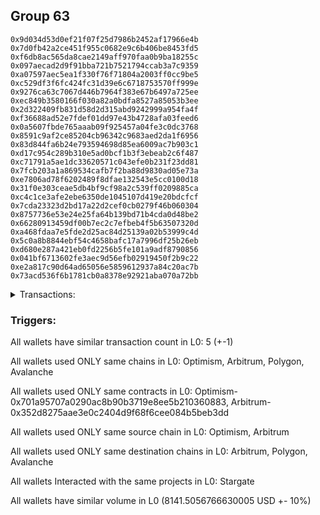 ## Group 63

```0xd9ad864648055fe619637ca5f7fa08f6c64c63d2
0x9d034d53d0ef21f07f25d7986b2452af17966e4b
0x7d0fb42a2ce451f955c0682e9c6b406be8453fd5
0xf6db8ac565da8cae2149aff970faa0b9ba18255c
0x097aecad2d9f91bba721b7521794ccab3a7c9359
0xa07597aec5ea1f330f76f71804a2003ff0cc9be5
0xc529df3f6fc424fc31d39e6c6718753570ff999e
0x9276ca63c7067d446b7964f383e67b6497a725ee
0xec849b3580166f030a82a0bdfa8527a85053b3ee
0x2d322409fb831d58d2d315abd9242999a954fa4f
0xf36688ad52e7fdef01dd97e43b4728afa03feed6
0x0a5607fbde765aaab09f925457a04fe3c0dc3768
0x8591c9af2ce85204cb96342c9683aed2da1f6956
0x83d844fa6b24e793594698d85ea6009ac7b903c1
0xd17c954c289b310e5ad0bcf1b3f3ebeab2c6f487
0xc71791a5ae1dc33620571c043efe0b231f23dd81
0x7fcb203a1a869534cafb7f2ba88d9830ad05e73a
0xe7806ad78f6202489f8dfae132543e5cc0100d18
0x31f0e303ceae5db4bf9cf98a2c539ff0209885ca
0xc4c1ce3afe2ebe6350de1045107d419e20bdcfcf
0x7cda23323d2bd17a22d2cef0cb0279f46b060304
0x8757736e53e24e25fa64b139bd71b4cda0d48be2
0x66280913459df00b7ec2c7efbeb4f5b63507320d
0xa468fdaa7e5fde2d25ac84d25139a02b53999c4d
0x5c0a8b8844ebf54c4658bafc17a7996df25b26eb
0xd680e287a421eb0fd2256b5fe101a9adf8790856
0x041bf6713602fe3aec9d56efb02919450f2b9c22
0xe2a817c90d64ad65056e5859612937a84c20ac7b
0x73acd536f6b1781cb0a8378e92921aba070a72bb
```
<details>
<summary>Transactions:</summary>

Hashes: 

Wallet: 0xd9ad864648055fe619637ca5f7fa08f6c64c63d2

       Hash: 0xc7cbf8e60e972ef36f7a07fc20121a9d272a69187c25646f4da2e0dbb38683ca
         - source chain: Optimism
         - destination chain: Arbitrum
         - project: Stargate
         - contract: 0x701a95707a0290ac8b90b3719e8ee5b210360883
         - value USD: 1932.941253914
       Hash: 0x71e9f783e77217e94171d19d37fcf4546746cc3de069aef5991323716554e2d0
         - source chain: Optimism
         - destination chain: Polygon
         - project: Stargate
         - contract: 0x701a95707a0290ac8b90b3719e8ee5b210360883
         - value USD: 1830.459288024
       Hash: 0xa378946b750b47ca09049a5f84188987ddc9f07c9044abfba74a7ea89571c4bb
         - source chain: Optimism
         - destination chain: Avalanche
         - project: Stargate
         - contract: 0x701a95707a0290ac8b90b3719e8ee5b210360883
         - value USD: 1612.871814741
       Hash: 0x5f28bd713ba1b1ca1a925a83ed8b37a3c41c5a69c30a3354b593b2b060c515f5
         - source chain: Arbitrum
         - destination chain: Avalanche
         - project: Stargate
         - contract: 0x352d8275aae3e0c2404d9f68f6cee084b5beb3dd
         - value USD: 1445.165760582
       Hash: 0xb46f2f2527bbba441e3245fffd48a7b924742c9a65a7cc930986926aa5f844c7
         - source chain: Arbitrum
         - destination chain: Polygon
         - project: Stargate
         - contract: 0x352d8275aae3e0c2404d9f68f6cee084b5beb3dd
         - value USD: 1320.067559402
Wallet: 0x9d034d53d0ef21f07f25d7986b2452af17966e4b

       Hash:0xdf8ae4f853d97855ccd383f4e69d7e781ca57006b268bb7844bcd4f21bd68fba
         - source chain: Optimism
         - destination chain: Arbitrum
         - project: Stargate
         - contract: 0x701a95707a0290ac8b90b3719e8ee5b210360883
         - value USD: 1931.941801352
       Hash:0x6cef3d9ef3180ea39d1087edd9b46466aa26cb6609879e4e1206ba553c0eedf4
         - source chain: Optimism
         - destination chain: Polygon
         - project: Stargate
         - contract: 0x701a95707a0290ac8b90b3719e8ee5b210360883
         - value USD: 1829.836504966
       Hash:0xbfce5d3f7422c9eb5e39c28fde44f31e9222db8d841a04126613f13fba85eb8a
         - source chain: Optimism
         - destination chain: Avalanche
         - project: Stargate
         - contract: 0x701a95707a0290ac8b90b3719e8ee5b210360883
         - value USD: 1610.865505994
       Hash:0xb69520506ce13cd9bd0e5c7ea830fb2d9e860e9f6c506bb343139a3ca3c2f05c
         - source chain: Arbitrum
         - destination chain: Avalanche
         - project: Stargate
         - contract: 0x352d8275aae3e0c2404d9f68f6cee084b5beb3dd
         - value USD: 1444.150515533
       Hash:0x9a2bc47f8dca9d3db2f7112235f68c6009a5c425811f1a46f1dde9b1e876e205
         - source chain: Arbitrum
         - destination chain: Polygon
         - project: Stargate
         - contract: 0x352d8275aae3e0c2404d9f68f6cee084b5beb3dd
         - value USD: 1318.98115549
Wallet: 0x7d0fb42a2ce451f955c0682e9c6b406be8453fd5

       Hash:0x4dcc7f6b23a73319b1a20a21e41cad901aa300d16bd16a16d6d8a5c5bfeb6765
         - source chain: Optimism
         - destination chain: Arbitrum
         - project: Stargate
         - contract: 0x701a95707a0290ac8b90b3719e8ee5b210360883
         - value USD: 1930.942348791
       Hash:0xcdcfbfeae0ea2d083d1bc667d9df82b00b3617ad9e6279a9fb618bf73d9e1400
         - source chain: Optimism
         - destination chain: Polygon
         - project: Stargate
         - contract: 0x701a95707a0290ac8b90b3719e8ee5b210360883
         - value USD: 1827.836683649
       Hash:0x86fdd9754a2bfd9f53509f92fb5dd2fcb74021fc5afa2927d9b0c9d13e3c060d
         - source chain: Optimism
         - destination chain: Avalanche
         - project: Stargate
         - contract: 0x701a95707a0290ac8b90b3719e8ee5b210360883
         - value USD: 1608.844990208
       Hash:0xc49c1e5936dcacf2e0a83cf7940e065a15c8c5b66fdb08e092c6ed0b7491c3fc
         - source chain: Arbitrum
         - destination chain: Avalanche
         - project: Stargate
         - contract: 0x352d8275aae3e0c2404d9f68f6cee084b5beb3dd
         - value USD: 1443.139087544
       Hash:0x362890e4b2894f7049481c44b70b38327ada37feb98278583564a21ad84a6cf0
         - source chain: Arbitrum
         - destination chain: Polygon
         - project: Stargate
         - contract: 0x352d8275aae3e0c2404d9f68f6cee084b5beb3dd
         - value USD: 1317.95542315
Wallet: 0xf6db8ac565da8cae2149aff970faa0b9ba18255c

       Hash:0x7d723f78e6b19ad2410336d1213aeffbd3430543c4abd92ce3fd88e2f6499e1d
         - source chain: Optimism
         - destination chain: Arbitrum
         - project: Stargate
         - contract: 0x701a95707a0290ac8b90b3719e8ee5b210360883
         - value USD: 1928.943443668
       Hash:0x38cada29a39cce5c2af13565cdb69d4d74c7595d2ae5b4072da0afae76db43f8
         - source chain: Optimism
         - destination chain: Polygon
         - project: Stargate
         - contract: 0x701a95707a0290ac8b90b3719e8ee5b210360883
         - value USD: 1826.836772991
       Hash:0xa8714bfeb7b9103738a420541b4e5345e57f90eaf0a5e9668690076dd2e56afa
         - source chain: Optimism
         - destination chain: Avalanche
         - project: Stargate
         - contract: 0x701a95707a0290ac8b90b3719e8ee5b210360883
         - value USD: 1606.842928575
       Hash:0x258f76c9afbb6d7de8e2884572ef721829a4bb37c910d25aa6d90d7dce8d98d0
         - source chain: Arbitrum
         - destination chain: Avalanche
         - project: Stargate
         - contract: 0x352d8275aae3e0c2404d9f68f6cee084b5beb3dd
         - value USD: 1441.121730976
       Hash:0x006ee7d476868322ee20b1ae9d145bf074e05985babee454814c312855af13e8
         - source chain: Arbitrum
         - destination chain: Polygon
         - project: Stargate
         - contract: 0x352d8275aae3e0c2404d9f68f6cee084b5beb3dd
         - value USD: 1316.92525928
Wallet: 0x097aecad2d9f91bba721b7521794ccab3a7c9359

       Hash:0x8b4895a0d4229e9d9c4de54263c05171d53a2e457ea0599ad361e08e4ebb92fc
         - source chain: Optimism
         - destination chain: Arbitrum
         - project: Stargate
         - contract: 0x701a95707a0290ac8b90b3719e8ee5b210360883
         - value USD: 1927.943991106
       Hash:0xfaa073b5a050b18ed6b92bad69c1bcc3b18049f5382e061ef1bcd5c17e3ca4e5
         - source chain: Optimism
         - destination chain: Polygon
         - project: Stargate
         - contract: 0x701a95707a0290ac8b90b3719e8ee5b210360883
         - value USD: 1825.836862333
       Hash:0xcd85cac17256bea01d401f0bf60d49868b1b3d2ca6590941cbf69de3aecaff39
         - source chain: Optimism
         - destination chain: Avalanche
         - project: Stargate
         - contract: 0x701a95707a0290ac8b90b3719e8ee5b210360883
         - value USD: 1604.832798624
       Hash:0x68ffb7e515a93eb1f836503631914241c33d775744fa43d1ed55e0538f815ece
         - source chain: Arbitrum
         - destination chain: Avalanche
         - project: Stargate
         - contract: 0x352d8275aae3e0c2404d9f68f6cee084b5beb3dd
         - value USD: 1440.109646461
       Hash:0xd9e5121e72e6198b8e465906dc3b62a0ce5773bb6c0575e0c089273b99cb7535
         - source chain: Arbitrum
         - destination chain: Polygon
         - project: Stargate
         - contract: 0x352d8275aae3e0c2404d9f68f6cee084b5beb3dd
         - value USD: 1315.905412317
Wallet: 0xa07597aec5ea1f330f76f71804a2003ff0cc9be5

       Hash:0x70f95b7bda58f9b80cbe4cd0daea0f26e854a2bb8ee3b77ddde663b96122ddce
         - source chain: Optimism
         - destination chain: Arbitrum
         - project: Stargate
         - contract: 0x701a95707a0290ac8b90b3719e8ee5b210360883
         - value USD: 1926.944538545
       Hash:0x96ac57b5eda693e1085e6f64d86294ed82e6d858ac666407108b38cdd50533a3
         - source chain: Optimism
         - destination chain: Polygon
         - project: Stargate
         - contract: 0x701a95707a0290ac8b90b3719e8ee5b210360883
         - value USD: 1824.836951674
       Hash:0x71909cdc1df8b99b198bb69a7b7dec55e12f93178a47f08a60f7792c62d9256c
         - source chain: Optimism
         - destination chain: Avalanche
         - project: Stargate
         - contract: 0x701a95707a0290ac8b90b3719e8ee5b210360883
         - value USD: 1602.818843471
       Hash:0x64b6cbf4d283e1c40df1c6ffbcda74056cd65a9d8bb19f975eeaefd4aa61cb16
         - source chain: Arbitrum
         - destination chain: Avalanche
         - project: Stargate
         - contract: 0x352d8275aae3e0c2404d9f68f6cee084b5beb3dd
         - value USD: 1439.10047228
       Hash:0x195b72fb8735134160a48dd37595e58b8d7166877ed53e9afa75cc610e7f61e6
         - source chain: Arbitrum
         - destination chain: Polygon
         - project: Stargate
         - contract: 0x352d8275aae3e0c2404d9f68f6cee084b5beb3dd
         - value USD: 1314.8813538
Wallet: 0xc529df3f6fc424fc31d39e6c6718753570ff999e

       Hash:0xcf5b5faf8441bc77133f78caf3f0c394939f068760b5586a62e3045e62a04f2a
         - source chain: Optimism
         - destination chain: Arbitrum
         - project: Stargate
         - contract: 0x701a95707a0290ac8b90b3719e8ee5b210360883
         - value USD: 1925.945085983
       Hash:0x911953e9463ac7f752e699b7744291e05bf3f4d501a98ef5473b0115f0854475
         - source chain: Optimism
         - destination chain: Polygon
         - project: Stargate
         - contract: 0x701a95707a0290ac8b90b3719e8ee5b210360883
         - value USD: 1823.837041016
       Hash:0x52305575472128112009e4800499c80845dd639f194d1483fb1acac184dc72f9
         - source chain: Optimism
         - destination chain: Avalanche
         - project: Stargate
         - contract: 0x701a95707a0290ac8b90b3719e8ee5b210360883
         - value USD: 1600.810722101
       Hash:0x0afe08ca279f054af1ae278136bff7de50694a36d01b91015b5c4c0ce29e4e44
         - source chain: Arbitrum
         - destination chain: Avalanche
         - project: Stargate
         - contract: 0x352d8275aae3e0c2404d9f68f6cee084b5beb3dd
         - value USD: 1438.086802494
       Hash:0x2cdfec386554bc70cb8e024c57a9caef7c1ef189021371513707556ab05d0f46
         - source chain: Arbitrum
         - destination chain: Polygon
         - project: Stargate
         - contract: 0x352d8275aae3e0c2404d9f68f6cee084b5beb3dd
         - value USD: 1313.869839954
Wallet: 0x9276ca63c7067d446b7964f383e67b6497a725ee

       Hash:0x5ef5e8329afcde8104340fc47e3cbedc40cdf49d59620b8229924815d9c810b9
         - source chain: Optimism
         - destination chain: Arbitrum
         - project: Stargate
         - contract: 0x701a95707a0290ac8b90b3719e8ee5b210360883
         - value USD: 1923.94618086
       Hash:0x1f894147defc4a008f19df4edc0f7d668fe2b38893e80c344f9c12ea09d8ea83
         - source chain: Optimism
         - destination chain: Polygon
         - project: Stargate
         - contract: 0x701a95707a0290ac8b90b3719e8ee5b210360883
         - value USD: 1821.837219699
       Hash:0x8f4c52ac324f1260247321c3273fe2c307899d0b47ca199fd201b7ae6ed4d196
         - source chain: Optimism
         - destination chain: Avalanche
         - project: Stargate
         - contract: 0x701a95707a0290ac8b90b3719e8ee5b210360883
         - value USD: 1599.5587421
       Hash:0xa28bac93af836f0902c0fd5304505efda8a7bdd85dbe369bddb419d8435d0b0d
         - source chain: Arbitrum
         - destination chain: Avalanche
         - project: Stargate
         - contract: 0x352d8275aae3e0c2404d9f68f6cee084b5beb3dd
         - value USD: 1437.077717384
       Hash:0xb173ed3abcd78085f58bca885f12e2e6d7bac58dc9c901f6923596050a1fea50
         - source chain: Arbitrum
         - destination chain: Polygon
         - project: Stargate
         - contract: 0x352d8275aae3e0c2404d9f68f6cee084b5beb3dd
         - value USD: 1312.844285595
Wallet: 0xec849b3580166f030a82a0bdfa8527a85053b3ee

       Hash:0x41509226abe3530c96cfa30c82532b0af34f303a0f8c5f0f05c2aec4bf59ea15
         - source chain: Optimism
         - destination chain: Arbitrum
         - project: Stargate
         - contract: 0x701a95707a0290ac8b90b3719e8ee5b210360883
         - value USD: 1922.946728299
       Hash:0xe74c8a4ad0af2a1d42e138292c50715c36832ae6869c9d69e89857fa0c5a96d0
         - source chain: Optimism
         - destination chain: Polygon
         - project: Stargate
         - contract: 0x701a95707a0290ac8b90b3719e8ee5b210360883
         - value USD: 1820.83730904
       Hash:0xc400acbee0225ec639afaa95cda3df67fcb672c9730e664bd59e6dec25064da1
         - source chain: Optimism
         - destination chain: Avalanche
         - project: Stargate
         - contract: 0x701a95707a0290ac8b90b3719e8ee5b210360883
         - value USD: 1598.540834302
       Hash:0x9c4244f415f0ea84c0f81442558be76222a7809a9147c9118ccdf0b7ed646ed6
         - source chain: Arbitrum
         - destination chain: Avalanche
         - project: Stargate
         - contract: 0x352d8275aae3e0c2404d9f68f6cee084b5beb3dd
         - value USD: 1436.068669303
       Hash:0xf65edffa1a04a4c495ea4bd9306ea365279e08aff6416b174ca24a2c1c09db4c
         - source chain: Arbitrum
         - destination chain: Polygon
         - project: Stargate
         - contract: 0x352d8275aae3e0c2404d9f68f6cee084b5beb3dd
         - value USD: 1312.073206279
Wallet: 0x2d322409fb831d58d2d315abd9242999a954fa4f

       Hash:0xdd9708790da9aeb49c8832a23f3a3e03cd4ee1afc868be398ba6b08f32611d18
         - source chain: Optimism
         - destination chain: Arbitrum
         - project: Stargate
         - contract: 0x701a95707a0290ac8b90b3719e8ee5b210360883
         - value USD: 1921.947275737
       Hash:0xd5fa342dfbdf850915a539a1874c6da460e014944696d63224611b0dafda548e
         - source chain: Optimism
         - destination chain: Polygon
         - project: Stargate
         - contract: 0x701a95707a0290ac8b90b3719e8ee5b210360883
         - value USD: 1819.794615532
       Hash:0xb18b20a5024d1251eb8a10ab11bd2c54894c061baabab3b1bfff18220f13378b
         - source chain: Optimism
         - destination chain: Avalanche
         - project: Stargate
         - contract: 0x701a95707a0290ac8b90b3719e8ee5b210360883
         - value USD: 1597.528714297
       Hash:0x2729f828c814c80023c8c4b62d5d8f799a864d48892d11983eaa83139f1db191
         - source chain: Arbitrum
         - destination chain: Avalanche
         - project: Stargate
         - contract: 0x352d8275aae3e0c2404d9f68f6cee084b5beb3dd
         - value USD: 1434.062516719
       Hash:0xfebb0f7be6cdae57534e70e8f4b1b07f49df8f67ca1e32249be5bb87a567fe78
         - source chain: Arbitrum
         - destination chain: Polygon
         - project: Stargate
         - contract: 0x352d8275aae3e0c2404d9f68f6cee084b5beb3dd
         - value USD: 1311.073912139
Wallet: 0xf36688ad52e7fdef01dd97e43b4728afa03feed6

       Hash:0xf4300249188114fcce56bf689d6d93e5896ff605c8c7ad33346d30f9522ae281
         - source chain: Optimism
         - destination chain: Arbitrum
         - project: Stargate
         - contract: 0x701a95707a0290ac8b90b3719e8ee5b210360883
         - value USD: 1920.947823176
       Hash:0xa47641b059f27547c323aebdadf6f7fa40c9bf48ce917ab3832ebb721b8fdca4
         - source chain: Optimism
         - destination chain: Polygon
         - project: Stargate
         - contract: 0x701a95707a0290ac8b90b3719e8ee5b210360883
         - value USD: 1817.863376462
       Hash:0xec9ba703cd2479dbb5746f2cd3e50f88062f85da43d056c106369654ea6e52f0
         - source chain: Optimism
         - destination chain: Avalanche
         - project: Stargate
         - contract: 0x701a95707a0290ac8b90b3719e8ee5b210360883
         - value USD: 1596.517343136
       Hash:0x48f3e63169eaa33dbd151fcaeec14840d67c8ec53981bae2fbbad8cdb6a757c9
         - source chain: Arbitrum
         - destination chain: Avalanche
         - project: Stargate
         - contract: 0x352d8275aae3e0c2404d9f68f6cee084b5beb3dd
         - value USD: 1433.05707453
       Hash:0x067fd5c1f8f1ed1014c3c9d47b82cd6673f569022939b53107d2f4c786421636
         - source chain: Arbitrum
         - destination chain: Polygon
         - project: Stargate
         - contract: 0x352d8275aae3e0c2404d9f68f6cee084b5beb3dd
         - value USD: 1310.074617998
Wallet: 0x0a5607fbde765aaab09f925457a04fe3c0dc3768

       Hash:0x7dadf9c1dab81f9d4016b8d77190c51afc7889fd8f34f3a84ed0e3f52379ea93
         - source chain: Optimism
         - destination chain: Arbitrum
         - project: Stargate
         - contract: 0x701a95707a0290ac8b90b3719e8ee5b210360883
         - value USD: 1918.948918053
       Hash:0xcc8bf670fc458c04a96431a686918569627850bb47e7892152e906aec560155a
         - source chain: Optimism
         - destination chain: Polygon
         - project: Stargate
         - contract: 0x701a95707a0290ac8b90b3719e8ee5b210360883
         - value USD: 1815.839064321
       Hash:0x74acf8c7ad62a612ada9c2003ea2126f135b41ac102e4581f2f1ea4f43c1d50d
         - source chain: Optimism
         - destination chain: Avalanche
         - project: Stargate
         - contract: 0x701a95707a0290ac8b90b3719e8ee5b210360883
         - value USD: 1594.511616267
       Hash:0x39bc17ca8feb032b42b1bcee6a3877f321e3eacfe563d3cfcc4b30f51c854a5c
         - source chain: Arbitrum
         - destination chain: Avalanche
         - project: Stargate
         - contract: 0x352d8275aae3e0c2404d9f68f6cee084b5beb3dd
         - value USD: 1432.053248637
       Hash:0x16592bc812c54aedd9c9b1d9de74849e6cc3b5c7b25e1e384b9a15661e60b182
         - source chain: Arbitrum
         - destination chain: Polygon
         - project: Stargate
         - contract: 0x352d8275aae3e0c2404d9f68f6cee084b5beb3dd
         - value USD: 1309.075323858
Wallet: 0x8591c9af2ce85204cb96342c9683aed2da1f6956

       Hash:0xd7d7ea11041e219cbff856065eb34270f295696c51e4417d777fc5ee207a2e7d
         - source chain: Optimism
         - destination chain: Arbitrum
         - project: Stargate
         - contract: 0x701a95707a0290ac8b90b3719e8ee5b210360883
         - value USD: 1917.949465491
       Hash:0x6af80f2020a5be53c2e2c202802ea2fa560adf15f05304a903e93a14877ce72b
         - source chain: Optimism
         - destination chain: Polygon
         - project: Stargate
         - contract: 0x701a95707a0290ac8b90b3719e8ee5b210360883
         - value USD: 1814.761986634
       Hash:0x0edf83832f9229a0a969a26b96095453f878a43d99e1c2d9052e074ca44605f0
         - source chain: Optimism
         - destination chain: Avalanche
         - project: Stargate
         - contract: 0x701a95707a0290ac8b90b3719e8ee5b210360883
         - value USD: 1593.50397033
       Hash:0x58394d13da59cff649b745666194868ae80f071d48bdbf1f12150cc32e93b880
         - source chain: Arbitrum
         - destination chain: Avalanche
         - project: Stargate
         - contract: 0x352d8275aae3e0c2404d9f68f6cee084b5beb3dd
         - value USD: 1431.040341462
       Hash:0x8f844d880efafd6ec8565ec8d9fe88e42e03e1160bfa2fbd1911cc4676f9139e
         - source chain: Arbitrum
         - destination chain: Polygon
         - project: Stargate
         - contract: 0x352d8275aae3e0c2404d9f68f6cee084b5beb3dd
         - value USD: 1308.020451605
Wallet: 0x83d844fa6b24e793594698d85ea6009ac7b903c1

       Hash:0x2396b7da71648612c29f136c29628eea238478a2af70a32bdacff16d948965d9
         - source chain: Optimism
         - destination chain: Arbitrum
         - project: Stargate
         - contract: 0x701a95707a0290ac8b90b3719e8ee5b210360883
         - value USD: 1916.95001293
       Hash:0x866581b81f85a9bb98dec268022dc40b45d4525b34f2dddfa644e350c74cce04
         - source chain: Optimism
         - destination chain: Polygon
         - project: Stargate
         - contract: 0x701a95707a0290ac8b90b3719e8ee5b210360883
         - value USD: 1813.71078819
       Hash:0x5df6307f13894d0949f5644d75e023a758d3b92fdb90da641f501275c3391dec
         - source chain: Optimism
         - destination chain: Avalanche
         - project: Stargate
         - contract: 0x701a95707a0290ac8b90b3719e8ee5b210360883
         - value USD: 1592.496158427
       Hash:0xa394904c1a7fb76c014f47af8b88bd2a808ef92e154c434ef0553b8018963297
         - source chain: Arbitrum
         - destination chain: Avalanche
         - project: Stargate
         - contract: 0x352d8275aae3e0c2404d9f68f6cee084b5beb3dd
         - value USD: 1430.035534783
       Hash:0xa0d962b51b8787bdd4db805e4266b113de5cc430a012606280fc550ea125db74
         - source chain: Arbitrum
         - destination chain: Polygon
         - project: Stargate
         - contract: 0x352d8275aae3e0c2404d9f68f6cee084b5beb3dd
         - value USD: 1306.954931481
Wallet: 0xd17c954c289b310e5ad0bcf1b3f3ebeab2c6f487

       Hash:0xe3ed46a4f378724ce74931fc9e0c56a2d849e42089b98d9259d5debfe47875d7
         - source chain: Optimism
         - destination chain: Arbitrum
         - project: Stargate
         - contract: 0x701a95707a0290ac8b90b3719e8ee5b210360883
         - value USD: 1915.950560368
       Hash:0x90e3d670b23e861f9da3474ee7866b288402931bb5b21dcf0e42b32b63bb6a6e
         - source chain: Optimism
         - destination chain: Polygon
         - project: Stargate
         - contract: 0x701a95707a0290ac8b90b3719e8ee5b210360883
         - value USD: 1811.999153053
       Hash:0xb62914874127b7f43f6fbfa4ef97f0b27dd12428d1e7e9e0dce2c1f73a107853
         - source chain: Optimism
         - destination chain: Avalanche
         - project: Stargate
         - contract: 0x701a95707a0290ac8b90b3719e8ee5b210360883
         - value USD: 1591.480204222
       Hash:0x0d3b0aa9328ffc33611b28724739dc02dbe3f7bd3e0a1dc4dbf937e197c23239
         - source chain: Arbitrum
         - destination chain: Avalanche
         - project: Stargate
         - contract: 0x352d8275aae3e0c2404d9f68f6cee084b5beb3dd
         - value USD: 1429.288639904
       Hash:0x20a09b7fefab20ffbebb6ae174a754fd7a95b4c05d4255c3a15e1f8f3eb08b32
         - source chain: Arbitrum
         - destination chain: Polygon
         - project: Stargate
         - contract: 0x352d8275aae3e0c2404d9f68f6cee084b5beb3dd
         - value USD: 1305.918409284
Wallet: 0xc71791a5ae1dc33620571c043efe0b231f23dd81

       Hash:0xaba72cc1b1547235a67c324cd50964d5bba6fec8febb5db860cc069b6addde46
         - source chain: Optimism
         - destination chain: Arbitrum
         - project: Stargate
         - contract: 0x701a95707a0290ac8b90b3719e8ee5b210360883
         - value USD: 1913.951655245
       Hash:0xc5094312b2885d67033ebf2ecfa01ecbf7ab1e8ee6d8564ef8e2c2035fb21ddb
         - source chain: Optimism
         - destination chain: Polygon
         - project: Stargate
         - contract: 0x701a95707a0290ac8b90b3719e8ee5b210360883
         - value USD: 1810.999705093
       Hash:0xf266d921ecdd0da2df8accfc1b94e7d76bd37cd925a98513902e28296134ce2a
         - source chain: Optimism
         - destination chain: Avalanche
         - project: Stargate
         - contract: 0x701a95707a0290ac8b90b3719e8ee5b210360883
         - value USD: 1589.475527134
       Hash:0xbf1affa00f5f8a0268b6280f507a734de1aca72de609ba0f09175c97df753aed
         - source chain: Arbitrum
         - destination chain: Avalanche
         - project: Stargate
         - contract: 0x352d8275aae3e0c2404d9f68f6cee084b5beb3dd
         - value USD: 1428.288437916
       Hash:0xe2b44e7af108b7c7d52b24fdc5f9ba1858ec7d60065db6090552288289c5e230
         - source chain: Arbitrum
         - destination chain: Polygon
         - project: Stargate
         - contract: 0x352d8275aae3e0c2404d9f68f6cee084b5beb3dd
         - value USD: 1304.865772795
Wallet: 0x7fcb203a1a869534cafb7f2ba88d9830ad05e73a

       Hash:0xc1c568c87a261f7b5f54b30cbd34fc37ddfe08e8dd231a2749d7360ce0578475
         - source chain: Optimism
         - destination chain: Arbitrum
         - project: Stargate
         - contract: 0x701a95707a0290ac8b90b3719e8ee5b210360883
         - value USD: 1912.952202684
       Hash:0xe3b0391797ed964fc2ae1481b03f5dd9b46700841f6cf1696956cdeb7df963ea
         - source chain: Optimism
         - destination chain: Polygon
         - project: Stargate
         - contract: 0x701a95707a0290ac8b90b3719e8ee5b210360883
         - value USD: 1810.000257132
       Hash:0x753f28639c23960e6c5b2f4d6317f8e7cc69dcb1b110c5679ecb3fe961eebfe0
         - source chain: Optimism
         - destination chain: Avalanche
         - project: Stargate
         - contract: 0x701a95707a0290ac8b90b3719e8ee5b210360883
         - value USD: 1588.466396506
       Hash:0x730f1518b848bfe7679d43df243bf945b48f706ec5bca5be06997b8a6a1c7d32
         - source chain: Arbitrum
         - destination chain: Avalanche
         - project: Stargate
         - contract: 0x352d8275aae3e0c2404d9f68f6cee084b5beb3dd
         - value USD: 1427.288235929
       Hash:0x4d93461c8d2da20ac757c7a392254e2e1c7fed5b53416a566c04f488f178dcfc
         - source chain: Arbitrum
         - destination chain: Polygon
         - project: Stargate
         - contract: 0x352d8275aae3e0c2404d9f68f6cee084b5beb3dd
         - value USD: 1303.827823749
Wallet: 0xe7806ad78f6202489f8dfae132543e5cc0100d18

       Hash:0xedd48462aef1c8fa2ed3d91e1981053ca004783f5d6ff3c106b5169e0dc294b8
         - source chain: Optimism
         - destination chain: Arbitrum
         - project: Stargate
         - contract: 0x701a95707a0290ac8b90b3719e8ee5b210360883
         - value USD: 1911.952750122
       Hash:0xe62ebc59d28a6e7738cf30e563bfcbda36ec92382380e70833f31a13200e3dce
         - source chain: Optimism
         - destination chain: Polygon
         - project: Stargate
         - contract: 0x701a95707a0290ac8b90b3719e8ee5b210360883
         - value USD: 1809.000809171
       Hash:0xc7c9880f02e7c1ca2bf8ce33b96209dbae23da15066b9ad70e9048b0e2c8fd6b
         - source chain: Optimism
         - destination chain: Avalanche
         - project: Stargate
         - contract: 0x701a95707a0290ac8b90b3719e8ee5b210360883
         - value USD: 1587.4461302
       Hash:0x0409c0260e3482dbcd7b65009268a9b489afb670295ecf9c733c350c17154622
         - source chain: Arbitrum
         - destination chain: Avalanche
         - project: Stargate
         - contract: 0x352d8275aae3e0c2404d9f68f6cee084b5beb3dd
         - value USD: 1426.288033942
       Hash:0x447ff62fa75a98f4551eec9f52b3ab76d671115a8cd75317f63f469f86293848
         - source chain: Arbitrum
         - destination chain: Polygon
         - project: Stargate
         - contract: 0x352d8275aae3e0c2404d9f68f6cee084b5beb3dd
         - value USD: 1302.797192928
Wallet: 0x31f0e303ceae5db4bf9cf98a2c539ff0209885ca

       Hash:0xe0bd78d02e3dc25a3b2401c6ed89e5f24a691a6e3d7e2e6db261c41c5ce71f7a
         - source chain: Optimism
         - destination chain: Arbitrum
         - project: Stargate
         - contract: 0x701a95707a0290ac8b90b3719e8ee5b210360883
         - value USD: 1910.953297561
       Hash:0x64726d3be6d03b20a3d36292f586396438e1c21b5c59e78f8fd0578cd707a614
         - source chain: Optimism
         - destination chain: Polygon
         - project: Stargate
         - contract: 0x701a95707a0290ac8b90b3719e8ee5b210360883
         - value USD: 1807.001913249
       Hash:0x8b0bec3281858cdf33be68b43d32511d4641b3dcf32ab987b951d923958d410a
         - source chain: Optimism
         - destination chain: Avalanche
         - project: Stargate
         - contract: 0x701a95707a0290ac8b90b3719e8ee5b210360883
         - value USD: 1585.43973947
       Hash:0x9a73b9ce72f5a27bd1f2ecfab9578ffa2b971e5f21988d4221b08b917321a6cf
         - source chain: Arbitrum
         - destination chain: Avalanche
         - project: Stargate
         - contract: 0x352d8275aae3e0c2404d9f68f6cee084b5beb3dd
         - value USD: 1425.287831954
       Hash:0x16ff461ee56cd60323933b44630943872a7a5e38d35f70c3a1e9a69f200d3157
         - source chain: Arbitrum
         - destination chain: Polygon
         - project: Stargate
         - contract: 0x352d8275aae3e0c2404d9f68f6cee084b5beb3dd
         - value USD: 1301.78042064
Wallet: 0xc4c1ce3afe2ebe6350de1045107d419e20bdcfcf

       Hash:0xc6d58fc282f603bc3c804432a0e0c8ee23c3e26c9cb2563416cc10f0403d6b3f
         - source chain: Optimism
         - destination chain: Arbitrum
         - project: Stargate
         - contract: 0x701a95707a0290ac8b90b3719e8ee5b210360883
         - value USD: 1908.954392438
       Hash:0xf438d7a09566cfb9cb1b7ee67eab40a9b19b9a421a4a269fcd27407dec2c3d9e
         - source chain: Optimism
         - destination chain: Polygon
         - project: Stargate
         - contract: 0x701a95707a0290ac8b90b3719e8ee5b210360883
         - value USD: 1806.002465288
       Hash:0xf8041795d8afea6f39822d843076035e5e81799d6909b3159ce01e5abee1e19e
         - source chain: Optimism
         - destination chain: Avalanche
         - project: Stargate
         - contract: 0x701a95707a0290ac8b90b3719e8ee5b210360883
         - value USD: 1584.429493074
       Hash:0x58e7398026f0d6fd8cb7ab95afc8b516eefb094c85525648e9c784de448d4bf5
         - source chain: Arbitrum
         - destination chain: Avalanche
         - project: Stargate
         - contract: 0x352d8275aae3e0c2404d9f68f6cee084b5beb3dd
         - value USD: 1424.287629967
       Hash:0x24434b0f121decba809aa864b8b6ddc4a58338cf4064a07975a1d98569378a89
         - source chain: Arbitrum
         - destination chain: Polygon
         - project: Stargate
         - contract: 0x352d8275aae3e0c2404d9f68f6cee084b5beb3dd
         - value USD: 1301.220668193
Wallet: 0x7cda23323d2bd17a22d2cef0cb0279f46b060304

       Hash:0xf682dabbe4241b274b3b78697353aaae06f8818ff4c4c6d5ce2314624e9763a1
         - source chain: Optimism
         - destination chain: Arbitrum
         - project: Stargate
         - contract: 0x701a95707a0290ac8b90b3719e8ee5b210360883
         - value USD: 1907.954939876
       Hash:0xc955865e85c0b1f6cdecee624d37fae7544237d039be7857efcba4bcde50d2e2
         - source chain: Optimism
         - destination chain: Polygon
         - project: Stargate
         - contract: 0x701a95707a0290ac8b90b3719e8ee5b210360883
         - value USD: 1804.615210718
       Hash:0x32ec4578d9d98032dd23dcb1cfe564de4fcdff0131614fa65b5f1dbb1785abf6
         - source chain: Optimism
         - destination chain: Avalanche
         - project: Stargate
         - contract: 0x701a95707a0290ac8b90b3719e8ee5b210360883
         - value USD: 1583.417793982
       Hash:0x0a3cadbb92123cbaeba7d7f198675b799aa0c2b1a208702cbc83694661c7221e
         - source chain: Arbitrum
         - destination chain: Avalanche
         - project: Stargate
         - contract: 0x352d8275aae3e0c2404d9f68f6cee084b5beb3dd
         - value USD: 1423.28742798
       Hash:0x1f8cafbda159cfd991f78675f3eb3dc747a5e0af3db566477b9f20537573c226
         - source chain: Arbitrum
         - destination chain: Polygon
         - project: Stargate
         - contract: 0x352d8275aae3e0c2404d9f68f6cee084b5beb3dd
         - value USD: 1300.221266758
Wallet: 0x8757736e53e24e25fa64b139bd71b4cda0d48be2

       Hash:0x432ac58fc1f496acaaa4868862afbed04aadc2e4f0b37035b3b435bed7e157cc
         - source chain: Optimism
         - destination chain: Arbitrum
         - project: Stargate
         - contract: 0x701a95707a0290ac8b90b3719e8ee5b210360883
         - value USD: 1906.955487315
       Hash:0xe457f49ecac55ad646dfb043d24b0b0c56eb0deee62d252afe44d1a47de5ea9f
         - source chain: Optimism
         - destination chain: Polygon
         - project: Stargate
         - contract: 0x701a95707a0290ac8b90b3719e8ee5b210360883
         - value USD: 1803.004121406
       Hash:0x6537505b8bf9d77544c4ad46a20ccbd3267cd208a77c2b65dbf7e81626e1e086
         - source chain: Optimism
         - destination chain: Avalanche
         - project: Stargate
         - contract: 0x701a95707a0290ac8b90b3719e8ee5b210360883
         - value USD: 1581.401980216
       Hash:0x9f3fc87426bed8be3107f007eb770107756c82c1f191a23b9cbbbf5b4610a3fb
         - source chain: Arbitrum
         - destination chain: Avalanche
         - project: Stargate
         - contract: 0x352d8275aae3e0c2404d9f68f6cee084b5beb3dd
         - value USD: 1422.287225992
       Hash:0xba35507380110e8dcef7a22b9b26c05dd6aa322848f478c7f9c3ce9ae09ab4c4
         - source chain: Arbitrum
         - destination chain: Polygon
         - project: Stargate
         - contract: 0x352d8275aae3e0c2404d9f68f6cee084b5beb3dd
         - value USD: 1299.221865323
Wallet: 0x66280913459df00b7ec2c7efbeb4f5b63507320d

       Hash:0x3d81e398c944b186d454b667a91e21a9ca6fe1a84ed5262eddc9f5a223c594db
         - source chain: Optimism
         - destination chain: Arbitrum
         - project: Stargate
         - contract: 0x701a95707a0290ac8b90b3719e8ee5b210360883
         - value USD: 1905.956034753
       Hash:0x2dc82ce60dc2705e6801bfab44650bace172afa8ba3d9c4ebfd2056b4a4a2adb
         - source chain: Optimism
         - destination chain: Polygon
         - project: Stargate
         - contract: 0x701a95707a0290ac8b90b3719e8ee5b210360883
         - value USD: 1802.004673445
       Hash:0x13ff53abb4ee872a027a2db1ddf20c2a20746fd7b753f5a3fd13ef3ace2a5eb7
         - source chain: Optimism
         - destination chain: Avalanche
         - project: Stargate
         - contract: 0x701a95707a0290ac8b90b3719e8ee5b210360883
         - value USD: 1580.374979314
       Hash:0x708e6797ddc69c51e656651cc90abc9a0ea2cb8c6d82fb394f22b1832c85cc5b
         - source chain: Arbitrum
         - destination chain: Avalanche
         - project: Stargate
         - contract: 0x352d8275aae3e0c2404d9f68f6cee084b5beb3dd
         - value USD: 1421.287024005
       Hash:0x10656160f54bfc98cf89039516efac000f41395a95952c0adac75c85ba9a3170
         - source chain: Arbitrum
         - destination chain: Polygon
         - project: Stargate
         - contract: 0x352d8275aae3e0c2404d9f68f6cee084b5beb3dd
         - value USD: 1298.222463889
Wallet: 0xa468fdaa7e5fde2d25ac84d25139a02b53999c4d

       Hash:0x2e9ccc1f98e4d1c46330d0aacb7ed6554328c7617fbe87bbd9c2f2bef02a6300
         - source chain: Optimism
         - destination chain: Arbitrum
         - project: Stargate
         - contract: 0x701a95707a0290ac8b90b3719e8ee5b210360883
         - value USD: 1903.95712963
       Hash:0xf931bbd31acae8d1ce59691f7a2ef37913ced3ba44f9c0514c64d10695b2155b
         - source chain: Optimism
         - destination chain: Polygon
         - project: Stargate
         - contract: 0x701a95707a0290ac8b90b3719e8ee5b210360883
         - value USD: 1801.005225484
       Hash:0xa5e200a7d7320a5c4b3df1a9472187d0e94c647a9335edaa0c61386fc126ae59
         - source chain: Optimism
         - destination chain: Avalanche
         - project: Stargate
         - contract: 0x701a95707a0290ac8b90b3719e8ee5b210360883
         - value USD: 1579.371474513
       Hash:0x298cd5ae3393e43c81f2619b39814c078d96f0968574e31e253713c5c9b87d04
         - source chain: Arbitrum
         - destination chain: Avalanche
         - project: Stargate
         - contract: 0x352d8275aae3e0c2404d9f68f6cee084b5beb3dd
         - value USD: 1420.286822018
       Hash:0xf55cab68734155883276310bc98e43257ac5f563ec63d054ee624928a2dce3f1
         - source chain: Arbitrum
         - destination chain: Polygon
         - project: Stargate
         - contract: 0x352d8275aae3e0c2404d9f68f6cee084b5beb3dd
         - value USD: 1297.223062454
Wallet: 0x5c0a8b8844ebf54c4658bafc17a7996df25b26eb

       Hash:0x07f420035c670565e38c86fef2f400f28d828a95b94ffa9a3ecf563efb495855
         - source chain: Optimism
         - destination chain: Arbitrum
         - project: Stargate
         - contract: 0x701a95707a0290ac8b90b3719e8ee5b210360883
         - value USD: 1902.957677069
       Hash:0xc72c567bfae41ead78c8e089c2df687928d3059706b2e5e342e5bece699e65a3
         - source chain: Optimism
         - destination chain: Polygon
         - project: Stargate
         - contract: 0x701a95707a0290ac8b90b3719e8ee5b210360883
         - value USD: 1800.005777523
       Hash:0xe5a96d840998b92433fe25e0b3cd6b20b002d76954f44827a61933ec2f568552
         - source chain: Optimism
         - destination chain: Avalanche
         - project: Stargate
         - contract: 0x701a95707a0290ac8b90b3719e8ee5b210360883
         - value USD: 1577.349721985
       Hash:0xaef2f2b4ec48b7e9cb6afa8cb5cf82bfd8efa265b78ff3d42d3e69d1f1f5cc32
         - source chain: Arbitrum
         - destination chain: Avalanche
         - project: Stargate
         - contract: 0x352d8275aae3e0c2404d9f68f6cee084b5beb3dd
         - value USD: 1419.28662003
       Hash:0x0cff127d6fe6f3a52483817321eb856de8656357aedee744941d136b2a2a46b9
         - source chain: Arbitrum
         - destination chain: Polygon
         - project: Stargate
         - contract: 0x352d8275aae3e0c2404d9f68f6cee084b5beb3dd
         - value USD: 1296.223661019
Wallet: 0xd680e287a421eb0fd2256b5fe101a9adf8790856

       Hash:0x88896b9074b8fd3e912d239cc7bc1fd29b49cb5ae17c1a8c17743260931745a4
         - source chain: Optimism
         - destination chain: Arbitrum
         - project: Stargate
         - contract: 0x701a95707a0290ac8b90b3719e8ee5b210360883
         - value USD: 1901.958224507
       Hash:0x9b3ce8050367a6bc3f1a43f6ce8470fbf2965016967c341ff51688496987c653
         - source chain: Optimism
         - destination chain: Polygon
         - project: Stargate
         - contract: 0x701a95707a0290ac8b90b3719e8ee5b210360883
         - value USD: 1799.006329562
       Hash:0x3fb652bf04a513e5b399f396267d6815137811d61c5877295d25cc6477319eec
         - source chain: Optimism
         - destination chain: Avalanche
         - project: Stargate
         - contract: 0x701a95707a0290ac8b90b3719e8ee5b210360883
         - value USD: 1576.330101544
       Hash:0xa34d19e7598198ab6b25e58b4576ea6d0f0392d96634593482e3a99987e9bef8
         - source chain: Arbitrum
         - destination chain: Avalanche
         - project: Stargate
         - contract: 0x352d8275aae3e0c2404d9f68f6cee084b5beb3dd
         - value USD: 1418.286418043
       Hash:0x79bbfd5022d12b8dfe223b8dbd16bcccae6b792eba18dbf9918d90d3fdfecb60
         - source chain: Arbitrum
         - destination chain: Polygon
         - project: Stargate
         - contract: 0x352d8275aae3e0c2404d9f68f6cee084b5beb3dd
         - value USD: 1295.224259584
Wallet: 0x041bf6713602fe3aec9d56efb02919450f2b9c22

       Hash:0x54103a2853182b9ab1bb11e5cd3f944ac154109d31ba120df3d5bd8e9566c236
         - source chain: Optimism
         - destination chain: Arbitrum
         - project: Stargate
         - contract: 0x701a95707a0290ac8b90b3719e8ee5b210360883
         - value USD: 1900.958771946
       Hash:0xf8620c519935001ac6b8a578c4baa36f67b9c2ea790293ae26ec4a31ea221281
         - source chain: Optimism
         - destination chain: Polygon
         - project: Stargate
         - contract: 0x701a95707a0290ac8b90b3719e8ee5b210360883
         - value USD: 1797.995986078
       Hash:0x32af2143fae86f7985a2552df7c052e66696ffa103f8a0b1904f0dd392f05185
         - source chain: Optimism
         - destination chain: Avalanche
         - project: Stargate
         - contract: 0x701a95707a0290ac8b90b3719e8ee5b210360883
         - value USD: 1574.318043995
       Hash:0xbabcceb2cec7b43b3e4e178c2a8128018eab92c2ff465743587e505da15fbe32
         - source chain: Arbitrum
         - destination chain: Avalanche
         - project: Stargate
         - contract: 0x352d8275aae3e0c2404d9f68f6cee084b5beb3dd
         - value USD: 1417.286216056
       Hash:0xac42082028e2b848ba36a80910c31443210a70854377809697e5fd52717a3cf9
         - source chain: Arbitrum
         - destination chain: Polygon
         - project: Stargate
         - contract: 0x352d8275aae3e0c2404d9f68f6cee084b5beb3dd
         - value USD: 1295.224259584
Wallet: 0xe2a817c90d64ad65056e5859612937a84c20ac7b

       Hash:0xd0176eaa3c46b2d97489f7ffe50837e4742e77d50d57cca54919142920328605
         - source chain: Optimism
         - destination chain: Arbitrum
         - project: Stargate
         - contract: 0x701a95707a0290ac8b90b3719e8ee5b210360883
         - value USD: 1898.959866823
       Hash:0x0ffb8a90f1698dc1293dd82e5cc203216bc18f3437d88c48598eca6ed41732ca
         - source chain: Optimism
         - destination chain: Polygon
         - project: Stargate
         - contract: 0x701a95707a0290ac8b90b3719e8ee5b210360883
         - value USD: 1795.97777523
       Hash:0x9a5b323e78020ce67f6b23fe54aee20bef1642c79eedf857bf65c33dfe212c67
         - source chain: Optimism
         - destination chain: Avalanche
         - project: Stargate
         - contract: 0x701a95707a0290ac8b90b3719e8ee5b210360883
         - value USD: 1573.300877042
       Hash:0x44f38e780e13eea47e3bd486815755a208b4282e76f2933df7c55c1eba7a922e
         - source chain: Arbitrum
         - destination chain: Avalanche
         - project: Stargate
         - contract: 0x352d8275aae3e0c2404d9f68f6cee084b5beb3dd
         - value USD: 1416.286014068
       Hash:0x812f87e4114929ed7aba2f19c4f6b68e59d918a645e01825c26c79c908210919
         - source chain: Arbitrum
         - destination chain: Polygon
         - project: Stargate
         - contract: 0x352d8275aae3e0c2404d9f68f6cee084b5beb3dd
         - value USD: 1294.224858149
Wallet: 0x73acd536f6b1781cb0a8378e92921aba070a72bb

       Hash:0xe87e83632a3a2f73b49fadce316fee488ec52fdf02a8f86e9d37528c7e4ff956
         - source chain: Optimism
         - destination chain: Arbitrum
         - project: Stargate
         - contract: 0x701a95707a0290ac8b90b3719e8ee5b210360883
         - value USD: 1897.960414262
       Hash:0x55b2339ed1e03ff6f54225393cf90d82e6c478dd1c555eeed89acdbb68bda3e1
         - source chain: Optimism
         - destination chain: Polygon
         - project: Stargate
         - contract: 0x701a95707a0290ac8b90b3719e8ee5b210360883
         - value USD: 1795.008537719
       Hash:0x4d64eead06b55d189383d270bff6d996c41851b805b192b0e496b9e015db1b44
         - source chain: Optimism
         - destination chain: Avalanche
         - project: Stargate
         - contract: 0x701a95707a0290ac8b90b3719e8ee5b210360883
         - value USD: 1571.282433824
       Hash:0x2e4820b2ef7b4d1118a933baec80d1e999ae5efe75813633d3f961f6988e7238
         - source chain: Arbitrum
         - destination chain: Avalanche
         - project: Stargate
         - contract: 0x352d8275aae3e0c2404d9f68f6cee084b5beb3dd
         - value USD: 1415.285812081
       Hash:0xe30dcf8337e3d70a02976b122e69f67d2b5ed67ef1616730037800d9da6c6d2f
         - source chain: Arbitrum
         - destination chain: Polygon
         - project: Stargate
         - contract: 0x352d8275aae3e0c2404d9f68f6cee084b5beb3dd
         - value USD: 1293.225456714

</details>


### Triggers: 
All wallets have similar transaction count in L0: 5 (+-1)

All wallets used ONLY same chains in L0: Optimism, Arbitrum, Polygon, Avalanche

All wallets used ONLY same contracts in L0: Optimism-0x701a95707a0290ac8b90b3719e8ee5b210360883, Arbitrum-0x352d8275aae3e0c2404d9f68f6cee084b5beb3dd

All wallets used ONLY same source chain in L0: Optimism, Arbitrum

All wallets used ONLY same destination chains in L0: Arbitrum, Polygon, Avalanche

All wallets Interacted with the same projects in L0: Stargate

All wallets have similar volume in L0 (8141.5056766630005 USD +- 10%)

